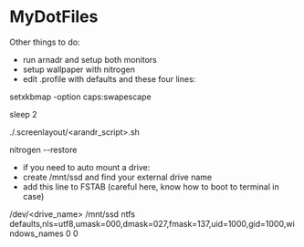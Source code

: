# MyDotFiles

Other things to do:
  * run arnadr and setup both monitors
  * setup wallpaper with nitrogen
  * edit .profile with defaults and these four lines:

setxkbmap -option caps:swapescape

sleep 2

./.screenlayout/<arandr_script>.sh

nitrogen --restore

  * if you need to auto mount a drive:
  * create /mnt/ssd and find your external drive name
  * add this line to FSTAB (careful here, know how to boot to terminal in case)
  
/dev/<drive_name> /mnt/ssd ntfs defaults,nls=utf8,umask=000,dmask=027,fmask=137,uid=1000,gid=1000,windows_names 0 0
  
